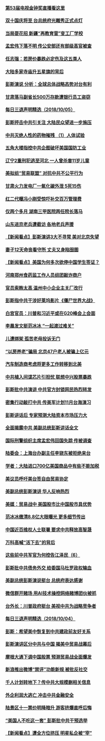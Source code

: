 #### [第53届电视金钟奖直播看这里](../pages/nsc413/n10765092.md?t=10061831) 


#### [双十国庆将至 台总统府光雕秀正式点灯](../pages/nsc413/n10764882.md?t=10061831) 

#### [当局耍花招 新疆“再教育营”变工厂学校](../pages/nsc413/n10764865.md?t=10061831) 

#### [孟宏伟下落不明 传公安部还有部级高官被查](../pages/nsc413/n10764693.md?t=10061831) 

#### [任志强：若房价暴跌必定伤及这五类人](../pages/nsc413/n10764404.md?t=10061831) 

#### [大陆多家寺庙升五星旗的背后](../pages/nsc413/n10750304.md?t=10061831) 

#### [彭斯演说 分析：全球总体战略态势对台有利](../pages/nsc413/n10764707.md?t=10061831) 

#### [甘肃落马副省长500万存款遭银行员工盗窃](../pages/nsc413/n10764371.md?t=10061831) 

#### [每日三退声明精选（2018/10/05）](../pages/nsc413/n10764514.md?t=10061831) 

#### [彭斯抨击中共引关注 大陆民众望进一步施压](../pages/nsc413/n10764345.md?t=10061831) 

#### [中共灭绝人性的药物摧残 （1）人体试验](../pages/nsc413/n10761841.md?t=10061831) 

#### [五角大楼指控中共企图破坏美国国防工业](../pages/nsc413/n10763942.md?t=10061831) 

#### [辽宁2重刑犯逃至河北 一人曾杀害11岁儿童](../pages/nsc413/n10764230.md?t=10061831) 

#### [美拟组“贸易联盟” 对抗中共不公平行为](../pages/nsc413/n10764268.md?t=10061831) 

#### [甘肃火力发电厂一氧化碳外泄 5死15伤](../pages/nsc413/n10764197.md?t=10061831) 

#### [红二代曝冯小刚受惊吓补交百万管理费](../pages/nsc413/n10763984.md?t=10061831) 

#### [仅两个多月 湖南三甲医院两任院长落马](../pages/nsc413/n10764071.md?t=10061831) 

#### [山东进京老兵遭截访 各地老兵声援](../pages/nsc413/n10764106.md?t=10061831) 

#### [【新闻看点】彭斯演讲3大不寻常 美对北京失望](../pages/nsc413/n10764060.md?t=10061831) 

#### [妻子12天命丧看守所 丈夫又身陷囹圄](../pages/nsc413/n10763958.md?t=10061831) 

#### [【新闻看点】美国为何多次欲停中国学生签证？](../pages/nsc413/n10763657.md?t=10061831) 

#### [河南郑州食药监工作人员组团敲诈商户](../pages/nsc413/n10763846.md?t=10061831) 

#### [官员索贿太高 温州中小企业主关厂改行](../pages/nsc413/n10763798.md?t=10061831) 

#### [彭斯指中共干涉好莱坞影片《僵尸世界大战》](../pages/nsc413/n10764094.md?t=10061831) 

#### [白宫官员：川普和习近平或在G20峰会上会面](../pages/nsc413/n10764121.md?t=10061831) 

#### [李晨发文挺范冰冰 “一起渡过难关”](../pages/nsc413/n10763702.md?t=10061831) 

#### [儿遭绑架 孤苦老母投诉无门](../pages/nsc413/n10763594.md?t=10061831) 

#### [“以房养老”骗局 北京47户老人被骗上亿元](../pages/nsc413/n10763730.md?t=10061831) 

#### [汽车制造商考虑将更多工作转移到北美](../pages/nsc413/n10763718.md?t=10061831) 

#### [中共植入间谍芯片引担忧 联想中兴股票暴跌](../pages/nsc413/n10763734.md?t=10061831) 

#### [彭斯批中共演讲 中共官方封锁网民热烈转发](../pages/nsc413/n10763665.md?t=10061831) 

#### [密集行动敲打中共 传美军计划11月台海演习](../pages/nsc413/n10762348.md?t=10061831) 


#### [彭斯讲话后 专家预测大陆资本市场压力大](../pages/nsc413/n10763227.md?t=10061831) 

#### [全面揭露中共 美副总统彭斯讲话全文](../pages/nsc413/n10762304.md?t=10061831) 

#### [国际刑警组织主席孟宏伟回国失踪 传被调查](../pages/nsc413/n10763466.md?t=10061831) 

#### [陆委会：上海台办副主任李骁东被拒绝来台](../pages/nsc413/n10763176.md?t=10061831) 

#### [学者：大陆进口700亿美国商品中有些不能加税](../pages/nsc413/n10762408.md?t=10061831) 

#### [美议员呼吁美台签自由贸易协定](../pages/nsc413/n10762886.md?t=10061831) 

#### [美副总统彭斯演讲 华人反响热烈](../pages/nsc413/n10762681.md?t=10061831) 

#### [美媒：贸易战中 美国股市比中国股市具优势](../pages/nsc413/n10762779.md?t=10061831) 

#### [范冰冰缴清8.8亿大限曝光 更多细节传出](../pages/nsc413/n10762400.md?t=10061831) 

#### [中国近百维权人士联署 要求中共释放高智晟](../pages/nsc413/n10762299.md?t=10061831) 

#### [万科高喊“活下去”的背后](../pages/nsc413/n10762031.md?t=10061831) 

#### [这些前中共军官为何控告江泽民（6）](../pages/nsc413/n10761821.md?t=10061831) 

#### [彭斯批中共债务外交 给委国马杜罗政权输血](../pages/nsc413/n10762269.md?t=10061831) 

#### [美副总统彭斯演说挺台 总统府表达感谢](../pages/nsc413/n10762354.md?t=10061831) 

#### [微信群开赌场 用AI技术操控网络赌博团伙被抓](../pages/nsc413/n10761556.md?t=10061831) 

#### [台外长：川普政府挺台 美视中共为战略竞争者](../pages/nsc413/n10762270.md?t=10061831) 

#### [每日三退声明精选（2018/10/04）](../pages/nsc413/n10762274.md?t=10061831) 

#### [彭斯：希望美中恢复到中共建政前友好关系](../pages/nsc413/n10761924.md?t=10061831) 

#### [彭斯演讲区分中共与中国 揭美中贸易战幕后](../pages/nsc413/n10761289.md?t=10061831) 

#### [摩根大通下调中国股票 预测贸易战全面爆发](../pages/nsc413/n10761817.md?t=10061831) 

#### [新浪推出微博“禁评”功能新规 被批反社交](../pages/nsc413/n10761808.md?t=10061831) 

#### [千人计划转地下？传中共大规模删相关信息](../pages/nsc413/n10761835.md?t=10061831) 

#### [外企利润大逃亡 冲击中共金融安全](../pages/nsc413/n10761673.md?t=10061831) 

#### [陆景区十一票价明降暗升 游客挤爆直呼后悔](../pages/nsc413/n10760728.md?t=10061831) 

#### [“美国人不吃这一套” 彭斯批中共干预选举](../pages/nsc413/n10760952.md?t=10061831) 

#### [【新闻看点】遭全方位挤压 明星私企被“宰”](../pages/nsc413/n10761365.md?t=10061831) 

